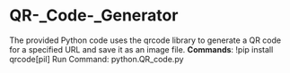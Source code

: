 # QR-_Code-_Generator
The provided Python code uses the qrcode library to generate a QR code for a specified URL and save it as an image file.
**Commands**:
!pip install qrcode[pil]
Run Command: python.QR_code.py
